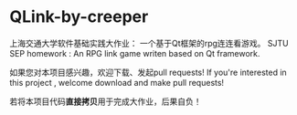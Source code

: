 # QLink-by-creeper
上海交通大学软件基础实践大作业： 一个基于Qt框架的rpg连连看游戏。
SJTU SEP homework : An RPG link game writen based on Qt framework.

如果您对本项目感兴趣，欢迎下载、发起pull requests!
If you're interested in this project , welcome download and make pull requests!

若将本项目代码**直接拷贝**用于完成大作业，后果自负！
